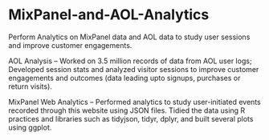 # MixPanel-and-AOL-Analytics
Perform Analytics on MixPanel data and AOL data to study user sessions and improve customer engagements.

AOL Analysis – Worked on 3.5 million records of data from AOL user logs; Developed session stats and analyzed visitor sessions to improve customer engagements and outcomes (data leading upto signups, purchases or return visits).

MixPanel Web Analytics – Performed analytics to study user-initiated events recorded through this website using JSON files. Tidied the data using R practices and libraries such as tidyjson, tidyr, dplyr, and built several plots using ggplot.
